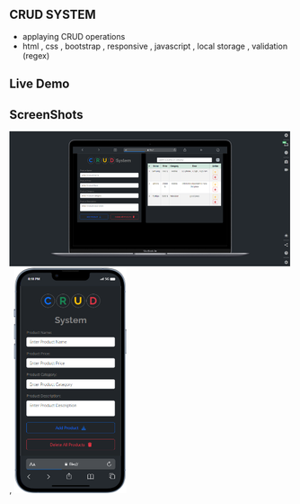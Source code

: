 ## CRUD SYSTEM

 - applaying CRUD operations
 - html , css , bootstrap , responsive , javascript , local storage  , validation (regex)

## Live Demo 


## ScreenShots
<img src = "screenshots/laptop.png" alt = "..." width = "500" height = "240"/> , <img src = "screenshots/mobile.png" alt = "..." width = "200" height = "400"/> 
